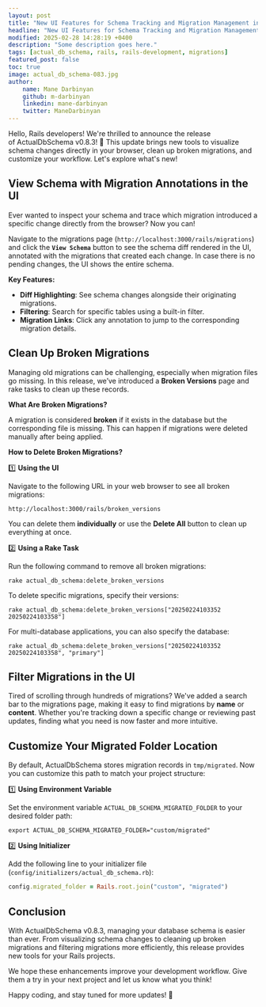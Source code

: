 ```yaml
---
layout: post
title: "New UI Features for Schema Tracking and Migration Management in ActualDbSchema "
headline: "New UI Features for Schema Tracking and Migration Management in ActualDbSchema "
modified: 2025-02-28 14:28:19 +0400
description: "Some description goes here."
tags: [actual_db_schema, rails, rails-development, migrations]
featured_post: false
toc: true
image: actual_db_schema-083.jpg
author:
    name: Mane Darbinyan
    github: m-darbinyan
    linkedin: mane-darbinyan
    twitter: ManeDarbinyan
---
```


Hello, Rails developers! We're thrilled to announce the release of ActualDbSchema v0.8.3! 🎉 This update brings new tools to visualize schema changes directly in your browser, clean up broken migrations, and customize your workflow. Let's explore what's new!

## View Schema with Migration Annotations in the UI

Ever wanted to inspect your schema and trace which migration introduced a specific change directly from the browser? Now you can!

Navigate to the migrations page (`http://localhost:3000/rails/migrations`) and click the **`View Schema`** button to see the schema diff rendered in the UI, annotated with the migrations that created each change. In case there is no pending changes, the UI shows the entire schema.

**Key Features:**

- **Diff Highlighting**: See schema changes alongside their originating migrations.
- **Filtering**: Search for specific tables using a built-in filter.
- **Migration Links**: Click any annotation to jump to the corresponding migration details.

## Clean Up Broken Migrations

Managing old migrations can be challenging, especially when migration files go missing. In this release, we’ve introduced a **Broken Versions** page and rake tasks to clean up these records.

**What Are Broken Migrations?**

A migration is considered **broken** if it exists in the database but the corresponding file is missing. This can happen if migrations were deleted manually after being applied.

**How to Delete Broken Migrations?**

1️⃣ **Using the UI**

Navigate to the following URL in your web browser to see all broken migrations:

```
http://localhost:3000/rails/broken_versions
```

You can delete them **individually** or use the **Delete All** button to clean up everything at once.

2️⃣ **Using a Rake Task**

Run the following command to remove all broken migrations:

```shell
rake actual_db_schema:delete_broken_versions
```

To delete specific migrations, specify their versions:

```shell
rake actual_db_schema:delete_broken_versions["20250224103352 20250224103358"]
```

For multi-database applications, you can also specify the database:

```shell
rake actual_db_schema:delete_broken_versions["20250224103352 20250224103358", "primary"]
```

## Filter Migrations in the UI

Tired of scrolling through hundreds of migrations? We've added a search bar to the migrations page, making it easy to find migrations by **name** or **content**. Whether you're tracking down a specific change or reviewing past updates, finding what you need is now faster and more intuitive.

## Customize Your Migrated Folder Location

By default, ActualDbSchema stores migration records in `tmp/migrated`. Now you can customize this path to match your project structure:

1️⃣ **Using Environment Variable**

Set the environment variable `ACTUAL_DB_SCHEMA_MIGRATED_FOLDER` to your desired folder path:

```shell
export ACTUAL_DB_SCHEMA_MIGRATED_FOLDER="custom/migrated"
```

2️⃣ **Using Initializer**

Add the following line to your initializer file (`config/initializers/actual_db_schema.rb`):

```ruby
config.migrated_folder = Rails.root.join("custom", "migrated")
```

## Conclusion

With ActualDbSchema v0.8.3, managing your database schema is easier than ever. From visualizing schema changes to cleaning up broken migrations and filtering migrations more efficiently, this release provides new tools for your Rails projects.

We hope these enhancements improve your development workflow. Give them a try in your next project and let us know what you think!

Happy coding, and stay tuned for more updates! 🌟
